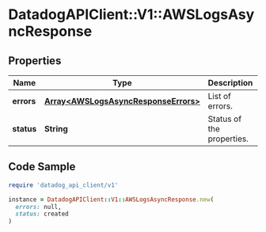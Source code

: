 # DatadogAPIClient::V1::AWSLogsAsyncResponse

## Properties

| Name | Type | Description | Notes |
| ---- | ---- | ----------- | ----- |
| **errors** | [**Array&lt;AWSLogsAsyncResponseErrors&gt;**](AWSLogsAsyncResponseErrors.md) | List of errors. | [optional] |
| **status** | **String** | Status of the properties. | [optional] |

## Code Sample

```ruby
require 'datadog_api_client/v1'

instance = DatadogAPIClient::V1::AWSLogsAsyncResponse.new(
  errors: null,
  status: created
)
```

